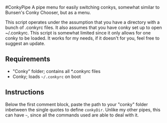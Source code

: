 #ConkyPipe
A pipe menu for easily switching conkys, somewhat similar to Bunsen's Conky Chooser, but as a menu.

This script operates under the assumption that you have a directory with a bunch of .conkyrc files. It also assumes that you have conky set up to open ~/.conkyrc. This script is somewhat limited since it only allows for one conky to be loaded. It works for my needs, if it doesn't for you, feel free to suggest an update.

## Requirements
* "Conky" folder; contains all *.conkyrc files
* Conky; loads `~/.conkyrc` on boot

## Instructions
Below the first comment block, paste the path to your "conky" folder inbetween the single quotes to define `conkyDir`. Unlike my other pipes, this can have `~`, since all the commands used are able to deal with it.
